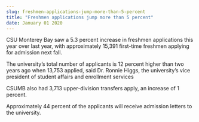 ```yaml
---
slug: freshmen-applications-jump-more-than-5-percent
title: "Freshmen applications jump more than 5 percent"
date: January 01 2020
---
```


 
<p>
  CSU Monterey Bay saw a 5.3 percent increase in freshmen applications this year
  over last year, with approximately 15,391 first-time freshmen applying for
  admission next fall.
</p>
<p>
  The university’s total number of applicants is 12 percent higher than two
  years ago when 13,753 applied, said Dr. Ronnie Higgs, the university’s vice
  president of student affairs and enrollment services
</p>
<p>
  CSUMB also had 3,713 upper-division transfers apply, an increase of 1 percent.
</p>
<p>
  Approximately 44 percent of the applicants will receive admission letters to
  the university.
</p>
<p></p>
 
